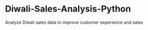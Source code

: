 # Diwali-Sales-Analysis-Python
Analyze Diwali sales data to improve customer experience and sales
 
